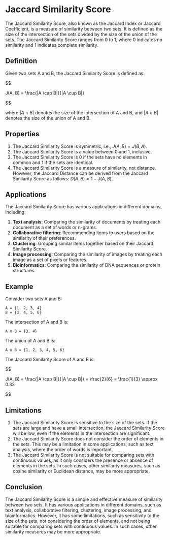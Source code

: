 # Jaccard Similarity Score

The Jaccard Similarity Score, also known as the Jaccard Index or Jaccard Coefficient, is a measure of similarity between two sets. It is defined as the size of the intersection of the sets divided by the size of the union of the sets. The Jaccard Similarity Score ranges from 0 to 1, where 0 indicates no similarity and 1 indicates complete similarity.

## Definition

Given two sets A and B, the Jaccard Similarity Score is defined as:


$$

J(A, B) = \frac{|A \cap B|}{|A \cup B|}

$$


where $|A \cap B|$ denotes the size of the intersection of A and B, and $|A \cup B|$ denotes the size of the union of A and B.

## Properties

1. The Jaccard Similarity Score is symmetric, i.e., $J(A, B) = J(B, A)$.
2. The Jaccard Similarity Score is a value between 0 and 1, inclusive.
3. The Jaccard Similarity Score is 0 if the sets have no elements in common and 1 if the sets are identical.
4. The Jaccard Similarity Score is a measure of similarity, not distance. However, the Jaccard Distance can be derived from the Jaccard Similarity Score as follows: $D(A, B) = 1 - J(A, B)$.

## Applications

The Jaccard Similarity Score has various applications in different domains, including:

1. **Text analysis**: Comparing the similarity of documents by treating each document as a set of words or n-grams.
2. **Collaborative filtering**: Recommending items to users based on the similarity of their preferences.
3. **Clustering**: Grouping similar items together based on their Jaccard Similarity Score.
4. **Image processing**: Comparing the similarity of images by treating each image as a set of pixels or features.
5. **Bioinformatics**: Comparing the similarity of DNA sequences or protein structures.

## Example

Consider two sets A and B:

```
A = {1, 2, 3, 4}
B = {3, 4, 5, 6}
```

The intersection of A and B is:

```
A ∩ B = {3, 4}
```

The union of A and B is:

```
A ∪ B = {1, 2, 3, 4, 5, 6}
```

The Jaccard Similarity Score of A and B is:


$$

J(A, B) = \frac{|A \cap B|}{|A \cup B|} = \frac{2}{6} = \frac{1}{3} \approx 0.33

$$


## Limitations

1. The Jaccard Similarity Score is sensitive to the size of the sets. If the sets are large and have a small intersection, the Jaccard Similarity Score will be low, even if the elements in the intersection are significant.
2. The Jaccard Similarity Score does not consider the order of elements in the sets. This may be a limitation in some applications, such as text analysis, where the order of words is important.
3. The Jaccard Similarity Score is not suitable for comparing sets with continuous values, as it only considers the presence or absence of elements in the sets. In such cases, other similarity measures, such as cosine similarity or Euclidean distance, may be more appropriate.

## Conclusion

The Jaccard Similarity Score is a simple and effective measure of similarity between two sets. It has various applications in different domains, such as text analysis, collaborative filtering, clustering, image processing, and bioinformatics. However, it has some limitations, such as sensitivity to the size of the sets, not considering the order of elements, and not being suitable for comparing sets with continuous values. In such cases, other similarity measures may be more appropriate.

